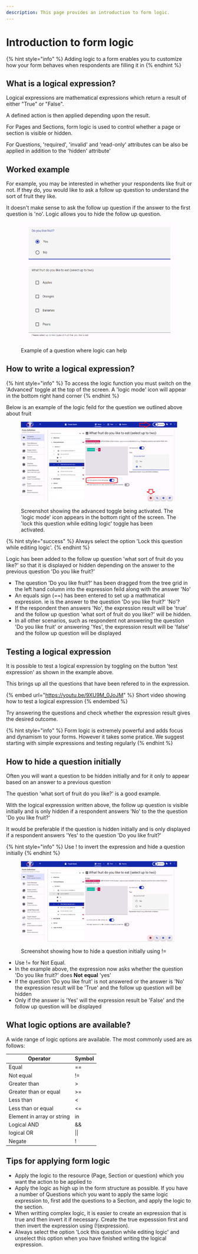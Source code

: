```yaml
---
description: This page provides an introduction to form logic.
---
```


# Introduction to form logic

{% hint style="info" %}
Adding logic to a form enables you to customize how your form behaves when respondents are filling it in
{% endhint %}

## What is a logical expression?

Logical expressions are mathematical expressions which return a result of either "True" or "False".&#x20;

A defined action is then applied depending upon the result. &#x20;

For Pages and Sections, form logic is used to control whether a page or section is visible or hidden. &#x20;

For Questions, 'required', 'invalid' and 'read-only' attributes can be also be applied in addition to the 'hidden' attribute'

## Worked example&#x20;

For example, you may be interested in whether your respondents like fruit or not. If they do, you would like to ask a follow up question to understand the sort of fruit they like.

It doesn't make sense to ask the follow up question if the answer to the first question is 'no'. Logic allows you to hide the follow up question.

<figure><img src="../../../.gitbook/assets/image (4) (1) (1).png" alt=""><figcaption><p>Example of a question where logic can help</p></figcaption></figure>

## How to write a logical expression?

{% hint style="info" %}
To access the logic function you must switch on the 'Advanced' toggle at the top of the screen.  A 'logic mode' icon will appear in the bottom right hand corner&#x20;
{% endhint %}

Below is an example of the logic feild for the question we outlined above about fruit

<figure><img src="../../../.gitbook/assets/image (2) (1) (1).png" alt=""><figcaption><p>Screenshot showing the advanced toggle being activated.  The 'logic mode' icon appears in the bottom right of the screen.  The 'lock this question while editing logic' toggle has been activated.</p></figcaption></figure>

{% hint style="success" %}
Always select the option 'Lock this question while editing logic'.&#x20;
{% endhint %}

Logic has been added to the follow up question 'what sort of fruit do you like?' so that it is displayed or hidden depending on the answer to the previous question 'Do you like fruit?'

* The question 'Do you like fruit?' has been dragged from the tree grid in the left hand column into the expression feild along with the answer 'No'
* An equals sign (==) has been entered to set up a mathmatical expression. ie is the answer to the question 'Do you like fruit?' 'No'?
* If the respondent then answers 'No', the expression result will be 'true' and the follow up question 'what sort of fruit do you like?' will be hidden.
* In all other scenarios, such as respondent not answering the question 'Do you like fruit' or answering 'Yes', the expression result will be 'false' and the follow up question will be displayed

## Testing a logical expression

It is possible to test a logical expression by toggling on the button 'test expression' as shown in the example above.

This brings up all the questions that have been refered to in the expression.

{% embed url="https://youtu.be/9XU9M_0JoJM" %}
Short video showing how to test a logical expression
{% endembed %}

Try answering the questions and check whether the expression result gives the desired outcome.

{% hint style="info" %}
Form logic is extremely powerful and adds focus and dynamism to your forms. However it takes some pratice. We suggest starting with simple expressions and testing regularly
{% endhint %}

## How to hide a question initially

Often you will want a question to be hidden initially and for it only to appear based on an answer to a previous question

The question 'what sort of fruit do you like?' is a good example.

With the logical expresssion written above, the follow up question is visible initially and is only hidden if a respondent answers 'No' to the the question 'Do you like fruit?'

It would be preferable if the question is hidden initially and is only displayed if a respondent answers 'Yes' to the question 'Do you like fruit?'

{% hint style="info" %}
Use ! to invert the expression and hide a question initially
{% endhint %}

<figure><img src="../../../.gitbook/assets/image (3) (1) (1).png" alt=""><figcaption><p>Screenshot showing how to hide a question initially using !=</p></figcaption></figure>

* Use != for Not Equal. &#x20;
* In the example above, the expression now asks whether the question 'Do you like fruit?' does **Not** **equal** 'yes'
* If the question 'Do you like fruit' is not answered or the answer is 'No' the expression result will be 'True' and the follow up question will be hidden
* Only if the answer is 'Yes' will the expression result be 'False' and the follow up question will be displayed

## What logic options are available?

A wide range of logic options are available. The most commonly used are as follows:

| Operator                   | Symbol |
| -------------------------- | ------ |
| Equal                      | ==     |
| Not equal                  | !=     |
| Greater than               | >      |
| Greater than or equal      | >=     |
| Less than                  | <      |
| Less than or equal         | <=     |
| Element in array or string | in     |
| Logical AND                | &&     |
| logical OR                 | \|\|   |
| Negate                     | !      |

## Tips for applying form logic

* Apply the logic to the resource (Page, Section or question) which you want the action to be applied to
* Apply the logic as high up in the form structure as possible.  If you have a number of Questions which you want to apply the same logic expression to, first add the questions to a Section, and apply the logic to the section.
* When writting complex logic, it is easier to create an expression that is true and then invert it if necessary.  Create the true expesssion first and then invert the expression using (!(expression).
* Always select the option 'Lock this question while editing logic' and unselect this option when you have finished writing the logical expression.

&#x20;

